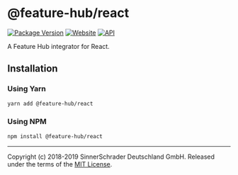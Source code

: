 # @feature-hub/react

[![Package Version][package-badge]][package-npm]
[![Website][website-badge]][website] [![API][api-badge]][api]

A Feature Hub integrator for React.

## Installation

### Using Yarn

```sh
yarn add @feature-hub/react
```

### Using NPM

```sh
npm install @feature-hub/react
```

---

Copyright (c) 2018-2019 SinnerSchrader Deutschland GmbH. Released under the
terms of the [MIT License][license].

[api]: https://feature-hub.io/@feature-hub/react/
[api-badge]:
  https://img.shields.io/badge/API-%40feature--hub%2Freact-%234811ca.svg
[license]: https://github.com/sinnerschrader/feature-hub/blob/master/LICENSE
[package-badge]: https://img.shields.io/npm/v/@feature-hub/react.svg
[package-npm]: https://www.npmjs.com/package/@feature-hub/react
[website]: https://feature-hub.io/
[website-badge]:
  https://img.shields.io/badge/Website-feature--hub.io-%236215a5.svg
